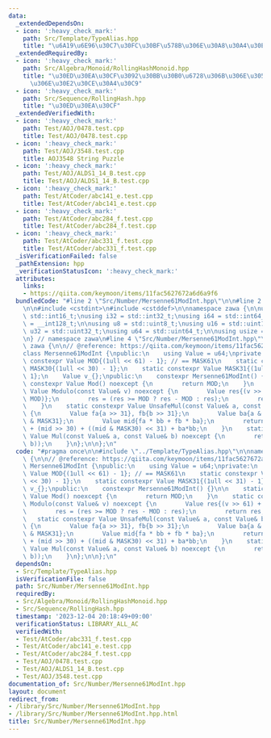 ```yaml
---
data:
  _extendedDependsOn:
  - icon: ':heavy_check_mark:'
    path: Src/Template/TypeAlias.hpp
    title: "\u6A19\u6E96\u30C7\u30FC\u30BF\u578B\u306E\u30A8\u30A4\u30EA\u30A2\u30B9"
  _extendedRequiredBy:
  - icon: ':heavy_check_mark:'
    path: Src/Algebra/Monoid/RollingHashMonoid.hpp
    title: "\u30ED\u30EA\u30CF\u3092\u30BB\u30B0\u6728\u306B\u306E\u305B\u308B\u6642\
      \u306E\u30E2\u30CE\u30A4\u30C9"
  - icon: ':heavy_check_mark:'
    path: Src/Sequence/RollingHash.hpp
    title: "\u30ED\u30EA\u30CF"
  _extendedVerifiedWith:
  - icon: ':heavy_check_mark:'
    path: Test/AOJ/0478.test.cpp
    title: Test/AOJ/0478.test.cpp
  - icon: ':heavy_check_mark:'
    path: Test/AOJ/3548.test.cpp
    title: AOJ3548 String Puzzle
  - icon: ':heavy_check_mark:'
    path: Test/AOJ/ALDS1_14_B.test.cpp
    title: Test/AOJ/ALDS1_14_B.test.cpp
  - icon: ':heavy_check_mark:'
    path: Test/AtCoder/abc141_e.test.cpp
    title: Test/AtCoder/abc141_e.test.cpp
  - icon: ':heavy_check_mark:'
    path: Test/AtCoder/abc284_f.test.cpp
    title: Test/AtCoder/abc284_f.test.cpp
  - icon: ':heavy_check_mark:'
    path: Test/AtCoder/abc331_f.test.cpp
    title: Test/AtCoder/abc331_f.test.cpp
  _isVerificationFailed: false
  _pathExtension: hpp
  _verificationStatusIcon: ':heavy_check_mark:'
  attributes:
    links:
    - https://qiita.com/keymoon/items/11fac5627672a6d6a9f6
  bundledCode: "#line 2 \"Src/Number/Mersenne61ModInt.hpp\"\n\n#line 2 \"Src/Template/TypeAlias.hpp\"\
    \n\n#include <cstdint>\n#include <cstddef>\n\nnamespace zawa {\n\nusing i16 =\
    \ std::int16_t;\nusing i32 = std::int32_t;\nusing i64 = std::int64_t;\nusing i128\
    \ = __int128_t;\n\nusing u8 = std::uint8_t;\nusing u16 = std::uint16_t;\nusing\
    \ u32 = std::uint32_t;\nusing u64 = std::uint64_t;\n\nusing usize = std::size_t;\n\
    \n} // namespace zawa\n#line 4 \"Src/Number/Mersenne61ModInt.hpp\"\n\nnamespace\
    \ zawa {\n\n// @reference: https://qiita.com/keymoon/items/11fac5627672a6d6a9f6\n\
    class Mersenne61ModInt {\npublic:\n    using Value = u64;\nprivate:\n    static\
    \ constexpr Value MOD{(1ull << 61) - 1}; // == MASK61\n    static constexpr Value\
    \ MASK30{(1ull << 30) - 1};\n    static constexpr Value MASK31{(1ull << 31) -\
    \ 1};\n    Value v_{};\npublic:\n    constexpr Mersenne61ModInt() {}\n\n    static\
    \ constexpr Value Mod() noexcept {\n        return MOD;\n    }\n    static constexpr\
    \ Value Modulo(const Value& v) noexcept {\n        Value res{(v >> 61) + (v &\
    \ MOD)};\n        res = (res >= MOD ? res - MOD : res);\n        return res;\n\
    \    }\n    static constexpr Value UnsafeMul(const Value& a, const Value& b) noexcept\
    \ {\n        Value fa{a >> 31}, fb{b >> 31};\n        Value ba{a & MASK31}, bb{b\
    \ & MASK31};\n        Value mid{fa * bb + fb * ba};\n        return Value{2}*fa*fb\
    \ + (mid >> 30) + ((mid & MASK30) << 31) + ba*bb;\n    }\n    static constexpr\
    \ Value Mul(const Value& a, const Value& b) noexcept {\n        return Modulo(UnsafeMul(a,\
    \ b));\n    }\n};\n\n};\n"
  code: "#pragma once\n\n#include \"../Template/TypeAlias.hpp\"\n\nnamespace zawa\
    \ {\n\n// @reference: https://qiita.com/keymoon/items/11fac5627672a6d6a9f6\nclass\
    \ Mersenne61ModInt {\npublic:\n    using Value = u64;\nprivate:\n    static constexpr\
    \ Value MOD{(1ull << 61) - 1}; // == MASK61\n    static constexpr Value MASK30{(1ull\
    \ << 30) - 1};\n    static constexpr Value MASK31{(1ull << 31) - 1};\n    Value\
    \ v_{};\npublic:\n    constexpr Mersenne61ModInt() {}\n\n    static constexpr\
    \ Value Mod() noexcept {\n        return MOD;\n    }\n    static constexpr Value\
    \ Modulo(const Value& v) noexcept {\n        Value res{(v >> 61) + (v & MOD)};\n\
    \        res = (res >= MOD ? res - MOD : res);\n        return res;\n    }\n \
    \   static constexpr Value UnsafeMul(const Value& a, const Value& b) noexcept\
    \ {\n        Value fa{a >> 31}, fb{b >> 31};\n        Value ba{a & MASK31}, bb{b\
    \ & MASK31};\n        Value mid{fa * bb + fb * ba};\n        return Value{2}*fa*fb\
    \ + (mid >> 30) + ((mid & MASK30) << 31) + ba*bb;\n    }\n    static constexpr\
    \ Value Mul(const Value& a, const Value& b) noexcept {\n        return Modulo(UnsafeMul(a,\
    \ b));\n    }\n};\n\n};\n"
  dependsOn:
  - Src/Template/TypeAlias.hpp
  isVerificationFile: false
  path: Src/Number/Mersenne61ModInt.hpp
  requiredBy:
  - Src/Algebra/Monoid/RollingHashMonoid.hpp
  - Src/Sequence/RollingHash.hpp
  timestamp: '2023-12-04 20:18:49+09:00'
  verificationStatus: LIBRARY_ALL_AC
  verifiedWith:
  - Test/AtCoder/abc331_f.test.cpp
  - Test/AtCoder/abc141_e.test.cpp
  - Test/AtCoder/abc284_f.test.cpp
  - Test/AOJ/0478.test.cpp
  - Test/AOJ/ALDS1_14_B.test.cpp
  - Test/AOJ/3548.test.cpp
documentation_of: Src/Number/Mersenne61ModInt.hpp
layout: document
redirect_from:
- /library/Src/Number/Mersenne61ModInt.hpp
- /library/Src/Number/Mersenne61ModInt.hpp.html
title: Src/Number/Mersenne61ModInt.hpp
---
```

